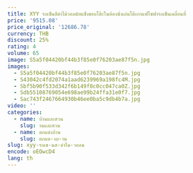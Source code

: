```yaml
---
title: XYY รถเข็นสีดำไม้วอลนัทแข็งขอบโต๊ะในห้องนั่งเล่นโต๊ะกาแฟโซฟารถเข็นเคลื่อนที่
price: '9515.08'
price_original: '12686.78'
currency: THB
discount: 25%
rating: 4
volume: 65
image: S5a5f04420bf44b3f85e0f76203ae87f5n.jpg
images:
  - S5a5f04420bf44b3f85e0f76203ae87f5n.jpg
  - S43042c4fd2074a1aad6239969a198fc4M.jpg
  - Sbf5b90f533d342f6b149f0c0cc047ca0Z.jpg
  - Sdb55108769054e698ae99b24ffa31e0f7.jpg
  - Sac743f2467664930b46ee0ba5c9db4b7a.jpg
video: ''
categories:
  - name: บ้านและสวน
    slug: านและสวน
  - name: ตกแต่งบ้าน
    slug: ตกแต-งบ-าน
slug: xyy-รถเข-นส-ดำไม-วอลน
encode: oEOwcD4
lang: th
---
```

  
